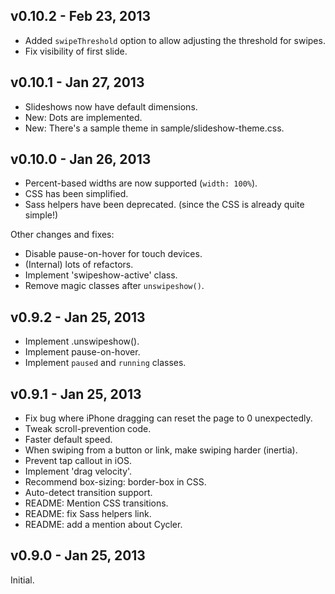 v0.10.2 - Feb 23, 2013
----------------------

  * Added `swipeThreshold` option to allow adjusting the threshold for swipes.
  * Fix visibility of first slide.

v0.10.1 - Jan 27, 2013
----------------------

  * Slideshows now have default dimensions.
  * New: Dots are implemented.
  * New: There's a sample theme in sample/slideshow-theme.css.

v0.10.0 - Jan 26, 2013
----------------------

  * Percent-based widths are now supported (`width: 100%`).
  * CSS has been simplified.
  * Sass helpers have been deprecated. (since the CSS is already quite simple!)

Other changes and fixes:

  * Disable pause-on-hover for touch devices.
  * (Internal) lots of refactors.
  * Implement 'swipeshow-active' class.
  * Remove magic classes after `unswipeshow()`.

v0.9.2 - Jan 25, 2013
---------------------

  * Implement .unswipeshow().
  * Implement pause-on-hover.
  * Implement `paused` and `running` classes.

v0.9.1 - Jan 25, 2013
---------------------

  * Fix bug where iPhone dragging can reset the page to 0 unexpectedly.
  * Tweak scroll-prevention code.
  * Faster default speed.
  * When swiping from a button or link, make swiping harder (inertia).
  * Prevent tap callout in iOS.
  * Implement 'drag velocity'.
  * Recommend box-sizing: border-box in CSS.
  * Auto-detect transition support.
  * README: Mention CSS transitions.
  * README: fix Sass helpers link.
  * README: add a mention about Cycler.

v0.9.0 - Jan 25, 2013
---------------------

Initial.
